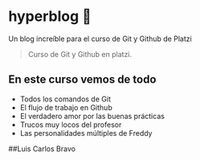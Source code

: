 # hyperblog 💚
Un blog increíble para el curso de Git y Github de Platzi
> Curso de Git y Github en platzi.

## En este curso vemos de todo
* Todos los comandos de Git
* El flujo de trabajo en Github
* El verdadero amor por las buenas prácticas
* Trucos muy locos del profesor
* Las personalidades múltiples de Freddy

##Luis Carlos Bravo